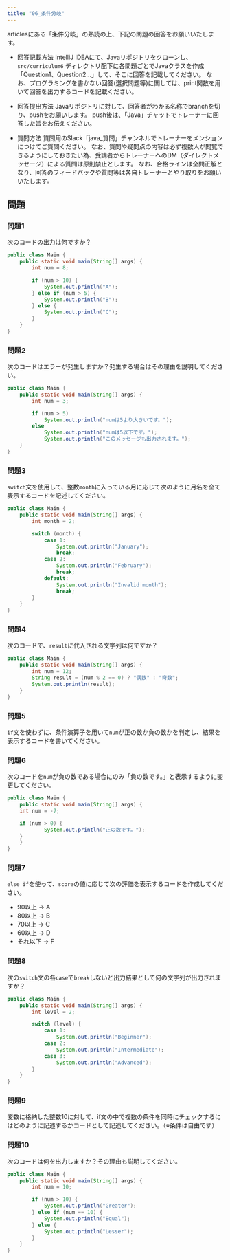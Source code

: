 ```yaml
---
title: "06_条件分岐"
---
```


articlesにある「条件分岐」の熟読の上、下記の問題の回答をお願いいたします。

* 回答記載方法 
IntelliJ IDEAにて、Javaリポジトリをクローンし、`src/curriculum6` ディレクトリ配下に各問題ごとでJavaクラスを作成「Question1、Question2...」して、そこに回答を記載してください。
なお、プログラミングを書かない回答(選択問題等)に関しては、print関数を用いて回答を出力するコードを記載ください。

* 回答提出方法
Javaリポジトリに対して、回答者がわかる名称でbranchを切り、pushをお願いします。
push後は、「Java」チャットでトレーナーに回答した旨をお伝えください。

* 質問方法
質問用のSlack「java_質問」チャンネルでトレーナーをメンションにつけてご質問ください。
なお、質問や疑問点の内容は必ず複数人が閲覧できるようにしておきたい為、受講者からトレーナーへのDM（ダイレクトメッセージ）による質問は原則禁止とします。
なお、合格ラインは全問正解となり、回答のフィードバックや質問等は各自トレーナーとやり取りをお願いいたします。

## 問題

### 問題1
次のコードの出力は何ですか？

```java
public class Main {
    public static void main(String[] args) {
        int num = 8;

        if (num > 10) {
            System.out.println("A");
        } else if (num > 5) {
            System.out.println("B");
        } else {
            System.out.println("C");
        }
    }
}
```

### 問題2
次のコードはエラーが発生しますか？発生する場合はその理由を説明してください。

```java
public class Main {
    public static void main(String[] args) {
        int num = 3;

        if (num > 5) 
            System.out.println("numは5より大きいです。");
        else 
            System.out.println("numは5以下です。");
            System.out.println("このメッセージも出力されます。");
    }
}
```

### 問題3
`switch`文を使用して、整数`month`に入っている月に応じて次のように月名を全て表示するコードを記述してください。

```java
public class Main {
    public static void main(String[] args) {
        int month = 2;

        switch (month) {
            case 1:
                System.out.println("January");
                break;
            case 2:
                System.out.println("February");
                break;
            default:
                System.out.println("Invalid month");
                break;
        }
    }
}
```

### 問題4
次のコードで、`result`に代入される文字列は何ですか？

```java
public class Main {
    public static void main(String[] args) {
        int num = 12;
        String result = (num % 2 == 0) ? "偶数" : "奇数";
        System.out.println(result);
    }
}
```

### 問題5
`if`文を使わずに、条件演算子を用いて`num`が正の数か負の数かを判定し、結果を表示するコードを書いてください。

### 問題6
次のコードを`num`が負の数である場合にのみ「負の数です。」と表示するように変更してください。

```java
public class Main {
    public static void main(String[] args) {
	int num = -7;

	if (num > 0) {
    		System.out.println("正の数です。");
	}
    }
}
```

### 問題7
`else if`を使って、`score`の値に応じて次の評価を表示するコードを作成してください。

 - 90以上 -> A
 - 80以上 -> B
 - 70以上 -> C
 - 60以上 -> D
 - それ以下 -> F


### 問題8
次の`switch`文の各`case`で`break`しないと出力結果として何の文字列が出力されますか？

```java
public class Main {
    public static void main(String[] args) {
        int level = 2;

        switch (level) {
            case 1:
                System.out.println("Beginner");
            case 2:
                System.out.println("Intermediate");
            case 3:
                System.out.println("Advanced");
        }
    }
}
```

### 問題9
変数に格納した整数10に対して、if文の中で複数の条件を同時にチェックするにはどのように記述するかコードとして記述してください。（※条件は自由です）

### 問題10
次のコードは何を出力しますか？その理由も説明してください。
```java
public class Main {
    public static void main(String[] args) {
        int num = 10;

        if (num > 10) {
            System.out.println("Greater");
        } else if (num == 10) {
            System.out.println("Equal");
        } else {
            System.out.println("Lesser");
        }
    }
}
```
